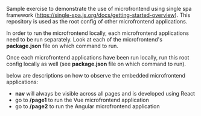 Sample exercise to demonstrate the use of microfrontend using single spa framework (https://single-spa.js.org/docs/getting-started-overview).
This repository is used as the root config of other microfrontend applications.

In order to run the microfrontend locally, each microfrontend applications need to be run separately. Look at each of the microfrontend's **package.json** file on which command to run.

Once each microfrontend applications have been run locally, run this root config locally as well (see **package.json** file on which command to run).

below are descriptions on how to observe the embedded microfrontend applications:

- **nav** will always be visible across all pages and is developed using React
- go to **/page1** to run the Vue microfrontend application
- go to **/page2** to run the Angular microfrontend application
